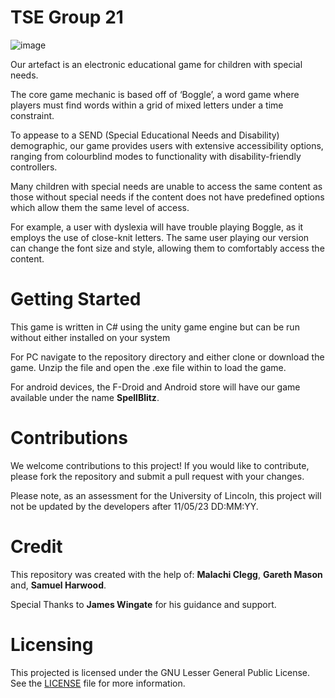 # TSE Group 21
![image](https://user-images.githubusercontent.com/101341494/236667062-c26aeb29-8161-4589-b439-048bc39538ad.png)

Our artefact is an electronic educational game for children with special needs. 

The core game mechanic is based off of ‘Boggle’, a word game where players must find words within a grid of mixed letters under a time constraint.

To appease to a SEND (Special Educational Needs and Disability) demographic, our game provides users with extensive accessibility options, ranging from colourblind modes to functionality with disability-friendly controllers. 

Many children with special needs are unable to access the same content as those without special needs if the content does not have predefined options which allow them the same level of access.

For example, a user with dyslexia will have trouble playing Boggle, as it employs the use of close-knit letters. The same user playing our version can change the font size and style, allowing them to comfortably access the content.

# Getting Started
This game is written in C# using the unity game engine but can be run without either installed on your system

For PC navigate to the repository directory and either clone or download the game. Unzip the file and open the .exe file within to load the game.

For android devices, the F-Droid and Android store will have our game available under the name **SpellBlitz**.

# Contributions
We welcome contributions to this project! If you would like to contribute, please fork the repository and submit a pull request with your changes.

Please note, as an assessment for the University of Lincoln, this project will not be updated by the developers after 11/05/23 DD:MM:YY.

# Credit
This repository was created with the help of: **Malachi Clegg**, **Gareth Mason** and, **Samuel Harwood**.

Special Thanks to **James Wingate** for his guidance and support.

# Licensing
This projected is licensed under the GNU Lesser General Public License. See the [LICENSE](License-gnu-lgpl-v3.0.md) file for more information.

 

